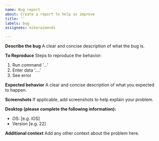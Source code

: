 ```yaml
---
name: Bug report
about: Create a report to help us improve
title: ''
labels: bug
assignees: mikeraimondi

---
```


**Describe the bug**
A clear and concise description of what the bug is.

**To Reproduce**
Steps to reproduce the behavior:
1. Run command '...'
2. Enter data '....'
4. See error

**Expected behavior**
A clear and concise description of what you expected to happen.

**Screenshots**
If applicable, add screenshots to help explain your problem.

**Desktop (please complete the following information):**
 - OS: [e.g. iOS]
 - Version [e.g. 22]

**Additional context**
Add any other context about the problem here.
